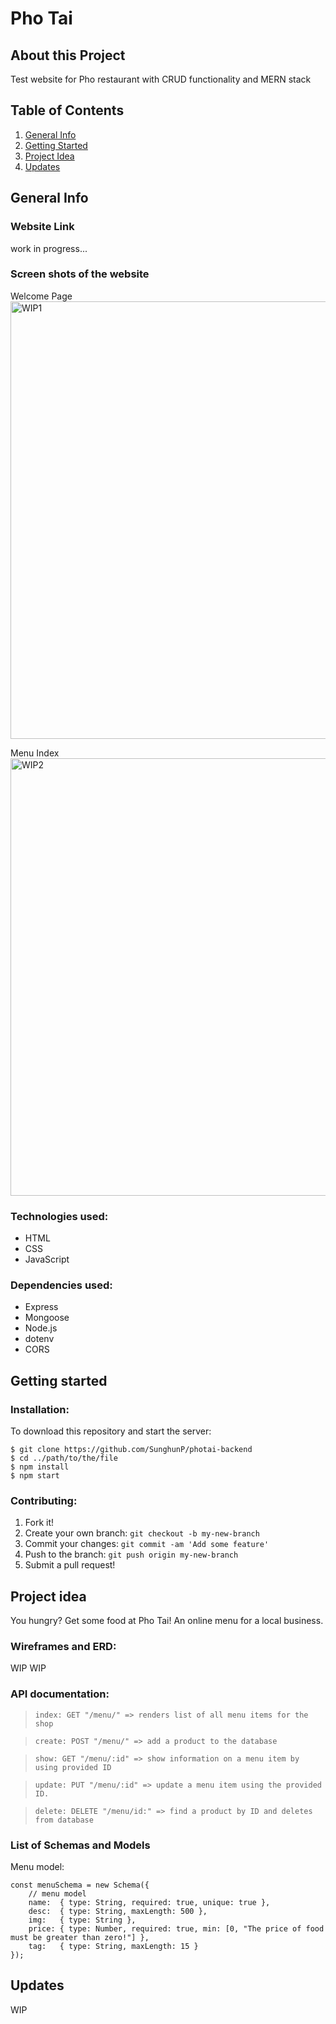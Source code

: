 # Pho Tai
## About this Project
Test website for Pho restaurant with CRUD functionality and MERN stack

## Table of Contents
1. [General Info](#general-info)
2. [Getting Started](#getting-started) 
3. [Project Idea](#project-idea)
4. [Updates](#updates)

## General Info
### Website Link
work in progress...

### Screen shots of the website
Welcome Page <br/>
<img src="" alt="WIP1" width="700px"/> <br/>

Menu Index <br/>
<img src="" alt="WIP2" width="700px"/> <br/>

### Technologies used:
- HTML
- CSS
- JavaScript

### Dependencies used:
- Express
- Mongoose
- Node.js
- dotenv
- CORS

## Getting started
### Installation:
To download this repository and start the server:
```
$ git clone https://github.com/SunghunP/photai-backend
$ cd ../path/to/the/file
$ npm install
$ npm start
```

### Contributing:
1. Fork it!
2. Create your own branch: `git checkout -b my-new-branch`
3. Commit your changes: `git commit -am 'Add some feature'`
4. Push to the branch: `git push origin my-new-branch`
5. Submit a pull request! 

## Project idea
You hungry? Get some food at Pho Tai! An online menu for a local business.


### Wireframes and ERD:
WIP
WIP

### API documentation:
> `index: GET "/menu/" => renders list of all menu items for the shop`

> `create: POST "/menu/" => add a product to the database`

> `show: GET "/menu/:id" => show information on a menu item by using provided ID`

> `update: PUT "/menu/:id" => update a menu item using the provided ID.`

> `delete: DELETE "/menu/id:" => find a product by ID and deletes from database`

### List of Schemas and Models
Menu model:
```
const menuSchema = new Schema({
    // menu model
    name:  { type: String, required: true, unique: true },
    desc:  { type: String, maxLength: 500 },
    img:   { type: String },
    price: { type: Number, required: true, min: [0, "The price of food must be greater than zero!"] },
    tag:   { type: String, maxLength: 15 }
});
```
## Updates
WIP